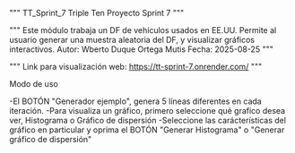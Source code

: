 """
TT_Sprint_7
Triple Ten Proyecto Sprint 7
"""

"""
Este módulo trabaja un DF de vehículos usados en EE.UU. 
Permite al usuario generar una muestra aleatoria del DF,
y visualizar gráficos interactivos.
Autor: Wberto Duque Ortega Mutis
Fecha: 2025-08-25
"""


"""
Link para visualización web:
https://tt-sprint-7.onrender.com/
"""


Modo de uso 

-El BOTÓN "Generador ejemplo", genera 5 líneas diferentes en cada iteración.
-Para visualiza un gráfico, primero seleccione qué grafico desea ver, Histograma o Gráfico de dispersión
-Seleccione las carácterísticas del gráfico en particular y oprima el BOTÓN "Generar Histograma" o "Generar gráfico de dispersión"

